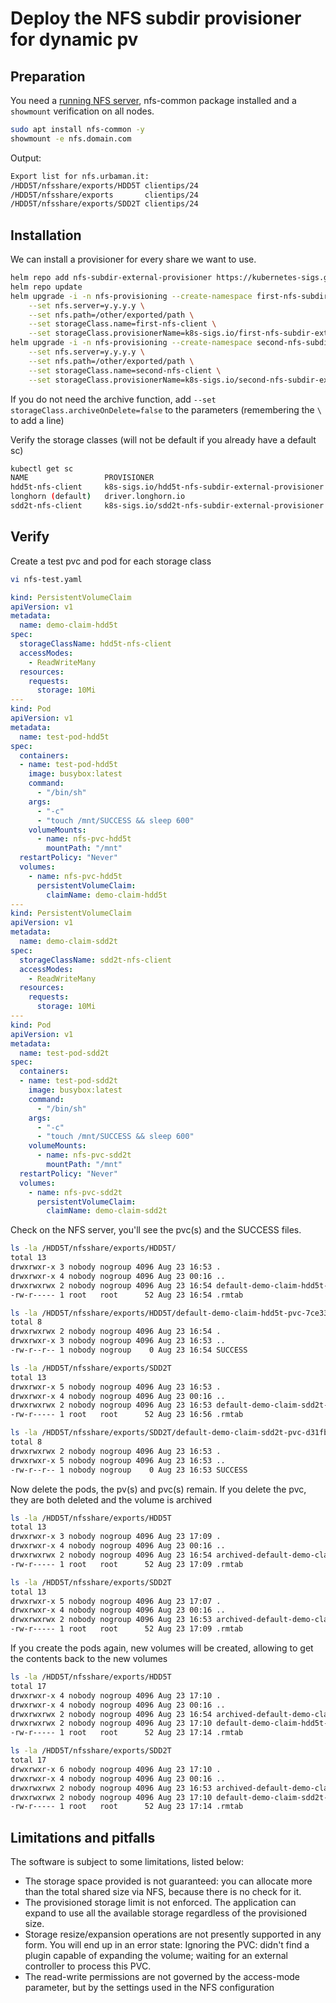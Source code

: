 # Deploy the NFS subdir provisioner for dynamic pv

## Preparation

You need a [running NFS server](https://github.com/urbaman/HomeLab/tree/main/Storage/NFS%20Cluster), nfs-common package installed and a `showmount` verification on all nodes.

```bash
sudo apt install nfs-common -y
showmount -e nfs.domain.com
```

Output:

```bash
Export list for nfs.urbaman.it:
/HDD5T/nfsshare/exports/HDD5T clientips/24
/HDD5T/nfsshare/exports       clientips/24
/HDD5T/nfsshare/exports/SDD2T clientips/24
```

## Installation

We can install a provisioner for every share we want to use.

```bash
helm repo add nfs-subdir-external-provisioner https://kubernetes-sigs.github.io/nfs-subdir-external-provisioner
helm repo update
helm upgrade -i -n nfs-provisioning --create-namespace first-nfs-subdir-external-provisioner nfs-subdir-external-provisioner/nfs-subdir-external-provisioner \
    --set nfs.server=y.y.y.y \
    --set nfs.path=/other/exported/path \
    --set storageClass.name=first-nfs-client \
    --set storageClass.provisionerName=k8s-sigs.io/first-nfs-subdir-external-provisioner
helm upgrade -i -n nfs-provisioning --create-namespace second-nfs-subdir-external-provisioner nfs-subdir-external-provisioner/nfs-subdir-external-provisioner \
    --set nfs.server=y.y.y.y \
    --set nfs.path=/other/exported/path \
    --set storageClass.name=second-nfs-client \
    --set storageClass.provisionerName=k8s-sigs.io/second-nfs-subdir-external-provisioner
```

If you do not need the archive function, add `--set storageClass.archiveOnDelete=false` to the parameters (remembering the `\` to add a line)

Verify the storage classes (will not be default if you already have a default sc)

```bash
kubectl get sc
NAME                 PROVISIONER                                         RECLAIMPOLICY   VOLUMEBINDINGMODE   ALLOWVOLUMEEXPANSION   AGE
hdd5t-nfs-client     k8s-sigs.io/hdd5t-nfs-subdir-external-provisioner   Delete          Immediate           true                   3m50s
longhorn (default)   driver.longhorn.io                                  Delete          Immediate           true                   85d
sdd2t-nfs-client     k8s-sigs.io/sdd2t-nfs-subdir-external-provisioner   Delete          Immediate           true                   3m46s
```

## Verify

Create a test pvc and pod for each storage class

```bash
vi nfs-test.yaml
```

```yaml
kind: PersistentVolumeClaim
apiVersion: v1
metadata:
  name: demo-claim-hdd5t
spec:
  storageClassName: hdd5t-nfs-client
  accessModes:
    - ReadWriteMany
  resources:
    requests:
      storage: 10Mi
---
kind: Pod
apiVersion: v1
metadata:
  name: test-pod-hdd5t
spec:
  containers:
  - name: test-pod-hdd5t
    image: busybox:latest
    command:
      - "/bin/sh"
    args:
      - "-c"
      - "touch /mnt/SUCCESS && sleep 600"
    volumeMounts:
      - name: nfs-pvc-hdd5t
        mountPath: "/mnt"
  restartPolicy: "Never"
  volumes:
    - name: nfs-pvc-hdd5t
      persistentVolumeClaim:
        claimName: demo-claim-hdd5t
---
kind: PersistentVolumeClaim
apiVersion: v1
metadata:
  name: demo-claim-sdd2t
spec:
  storageClassName: sdd2t-nfs-client
  accessModes:
    - ReadWriteMany
  resources:
    requests:
      storage: 10Mi
---
kind: Pod
apiVersion: v1
metadata:
  name: test-pod-sdd2t
spec:
  containers:
  - name: test-pod-sdd2t
    image: busybox:latest
    command:
      - "/bin/sh"
    args:
      - "-c"
      - "touch /mnt/SUCCESS && sleep 600"
    volumeMounts:
      - name: nfs-pvc-sdd2t
        mountPath: "/mnt"
  restartPolicy: "Never"
  volumes:
    - name: nfs-pvc-sdd2t
      persistentVolumeClaim:
        claimName: demo-claim-sdd2t
```

Check on the NFS server, you'll see the pvc(s) and the SUCCESS files.

```bash
ls -la /HDD5T/nfsshare/exports/HDD5T/
total 13
drwxrwxr-x 3 nobody nogroup 4096 Aug 23 16:53 .
drwxrwxr-x 4 nobody nogroup 4096 Aug 23 00:16 ..
drwxrwxrwx 2 nobody nogroup 4096 Aug 23 16:54 default-demo-claim-hdd5t-pvc-7ce33985-1dfe-4985-a015-a534f7e03bdd
-rw-r----- 1 root   root      52 Aug 23 16:54 .rmtab
```

```bash
ls -la /HDD5T/nfsshare/exports/HDD5T/default-demo-claim-hdd5t-pvc-7ce33985-1dfe-4985-a015-a534f7e03bdd/
total 8
drwxrwxrwx 2 nobody nogroup 4096 Aug 23 16:54 .
drwxrwxr-x 3 nobody nogroup 4096 Aug 23 16:53 ..
-rw-r--r-- 1 nobody nogroup    0 Aug 23 16:54 SUCCESS
```

```bash
ls -la /HDD5T/nfsshare/exports/SDD2T
total 13
drwxrwxr-x 5 nobody nogroup 4096 Aug 23 16:53 .
drwxrwxr-x 4 nobody nogroup 4096 Aug 23 00:16 ..
drwxrwxrwx 2 nobody nogroup 4096 Aug 23 16:53 default-demo-claim-sdd2t-pvc-d31fbcc9-8cab-4c28-b162-2349ff6350c3
-rw-r----- 1 root   root      52 Aug 23 16:56 .rmtab
```

```bash
ls -la /HDD5T/nfsshare/exports/SDD2T/default-demo-claim-sdd2t-pvc-d31fbcc9-8cab-4c28-b162-2349ff6350c3/
total 8
drwxrwxrwx 2 nobody nogroup 4096 Aug 23 16:53 .
drwxrwxr-x 5 nobody nogroup 4096 Aug 23 16:53 ..
-rw-r--r-- 1 nobody nogroup    0 Aug 23 16:53 SUCCESS
```

Now delete the pods, the pv(s) and pvc(s) remain. If you delete the pvc, they are both deleted and the volume is archived

```bash
ls -la /HDD5T/nfsshare/exports/HDD5T
total 13
drwxrwxr-x 3 nobody nogroup 4096 Aug 23 17:09 .
drwxrwxr-x 4 nobody nogroup 4096 Aug 23 00:16 ..
drwxrwxrwx 2 nobody nogroup 4096 Aug 23 16:54 archived-default-demo-claim-hdd5t-pvc-7ce33985-1dfe-4985-a015-a534f7e03bdd
-rw-r----- 1 root   root      52 Aug 23 17:09 .rmtab
```

```bash
ls -la /HDD5T/nfsshare/exports/SDD2T
total 13
drwxrwxr-x 5 nobody nogroup 4096 Aug 23 17:07 .
drwxrwxr-x 4 nobody nogroup 4096 Aug 23 00:16 ..
drwxrwxrwx 2 nobody nogroup 4096 Aug 23 16:53 archived-default-demo-claim-sdd2t-pvc-d31fbcc9-8cab-4c28-b162-2349ff6350c3
-rw-r----- 1 root   root      52 Aug 23 17:09 .rmtab
```

If you create the pods again, new volumes will be created, allowing to get the contents back to the new volumes

```bash
ls -la /HDD5T/nfsshare/exports/HDD5T
total 17
drwxrwxr-x 4 nobody nogroup 4096 Aug 23 17:10 .
drwxrwxr-x 4 nobody nogroup 4096 Aug 23 00:16 ..
drwxrwxrwx 2 nobody nogroup 4096 Aug 23 16:54 archived-default-demo-claim-hdd5t-pvc-7ce33985-1dfe-4985-a015-a534f7e03bdd
drwxrwxrwx 2 nobody nogroup 4096 Aug 23 17:10 default-demo-claim-hdd5t-pvc-cb501ec4-c418-42f8-856f-3b5b55571eff
-rw-r----- 1 root   root      52 Aug 23 17:14 .rmtab
```

```bash
ls -la /HDD5T/nfsshare/exports/SDD2T
total 17
drwxrwxr-x 6 nobody nogroup 4096 Aug 23 17:10 .
drwxrwxr-x 4 nobody nogroup 4096 Aug 23 00:16 ..
drwxrwxrwx 2 nobody nogroup 4096 Aug 23 16:53 archived-default-demo-claim-sdd2t-pvc-d31fbcc9-8cab-4c28-b162-2349ff6350c3
drwxrwxrwx 2 nobody nogroup 4096 Aug 23 17:10 default-demo-claim-sdd2t-pvc-b973a974-145c-49c0-897e-b196b14d1c67
-rw-r----- 1 root   root      52 Aug 23 17:14 .rmtab
```

## Limitations and pitfalls

The software is subject to some limitations, listed below:

- The storage space provided is not guaranteed: you can allocate more than the total shared size via NFS, because there is no check for it.
- The provisioned storage limit is not enforced. The application can expand to use all the available storage regardless of the provisioned size.
- Storage resize/expansion operations are not presently supported in any form. You will end up in an error state: Ignoring the PVC: didn't find a plugin capable of expanding the volume; waiting for an external controller to process this PVC.
- The read-write permissions are not governed by the access-mode parameter, but by the settings used in the NFS configuration
